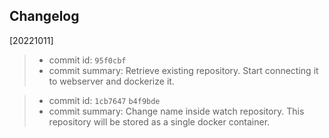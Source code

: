 ## Changelog

[20221011]

>- commit id: `95f0cbf`
>- commit summary: Retrieve existing repository. Start connecting it to webserver and dockerize it.  



>- commit id: `1cb7647` `b4f9bde`
>- commit summary: Change name inside watch repository. This repository will be stored as a single docker container. 